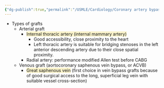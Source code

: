 ```yaml
---
{"dg-publish":true,"permalink":"/USMLE/Cardiology/Coronary artery bypass grafting/"}
---
```


- Types of grafts
	- Arterial graft 
		- <span style="background:rgba(240, 200, 0, 0.2)">Internal thoracic artery (internal mammary artery)</span>
			- Good accessibility, close proximity to the heart
			- Left thoracic artery is suitable for bridging stenoses in the left anterior descending artery due to their close spatial proximity. 
		- Radial artery: performance modified Allen test before CABG
	- Venous graft (aortocoronary saphenous vein bypass, or ACVB)
		- <span style="background:rgba(240, 200, 0, 0.2)">Great saphenous vein</span> (first choice in vein bypass grafts because of good surgical access to the long, superficial leg vein with suitable vessel cross-section)
